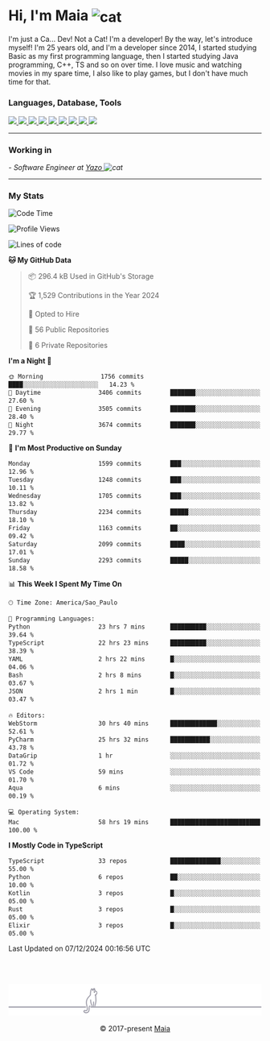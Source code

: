 <h1 align="left">Hi, I'm Maia 
<img src="https://emojis.slackmojis.com/emojis/images/1643509834/36299/black-cat.gif?1643509834" width="50" height="60" align="center"  alt="cat"/>
</h1>

I'm just a Ca... Dev! Not a Cat! I'm a developer! By the way, let's introduce myself!
I'm 25 years old, and I'm a developer since 2014, I started studying Basic as my first programming
language, then I started studying Java programming, C++, TS and so on over time.
I love music and watching movies in my spare time, I also like to play games, but I don't have much time for that.

<h3 align="left">Languages, Database, Tools</h3>
<p>
  <a href="https://www.typescriptlang.org">
    <img src="https://skillicons.dev/icons?i=ts" />
  </a>
  <a href="https://go.dev">
    <img src="https://skillicons.dev/icons?i=go" />
  </a>
  <a href="https://www.python.org">
    <img src="https://skillicons.dev/icons?i=python" />
  </a>
  <a href="https://gradle.org">
    <img src="https://skillicons.dev/icons?i=gradle" />
  </a>
  <a href="https://redis.io">
    <img src="https://skillicons.dev/icons?i=redis" />
  </a>
  <a href="https://www.mongodb.com">
    <img src="https://skillicons.dev/icons?i=mongodb" />
  </a>
  <a href="https://nodejs.org">
    <img src="https://skillicons.dev/icons?i=nodejs" />
  </a>
  <a href="https://www.javascript.com">
    <img src="https://skillicons.dev/icons?i=js" />
  </a>
  <a href="https://www.docker.com">
    <img src="https://skillicons.dev/icons?i=docker" />
  </a>
</p>

<hr/>

<h3>Working in</h3>

<p><em> - Software Engineer at <a href="[https://pdasolucoes.com.br](https://yazo.com.br/)">Yazo
</a><img src="https://media.giphy.com/media/WUlplcMpOCEmTGBtBW/giphy.gif" width="30" alt="cat"> 
</em></p>

<hr/>

### My Stats

<!--START_SECTION:waka-->
![Code Time](http://img.shields.io/badge/Code%20Time-4%2C921%20hrs%2032%20mins-blue)

![Profile Views](http://img.shields.io/badge/Profile%20Views-19-blue)

![Lines of code](https://img.shields.io/badge/From%20Hello%20World%20I%27ve%20Written-3.9%20million%20lines%20of%20code-blue)

**🐱 My GitHub Data** 

> 📦 296.4 kB Used in GitHub's Storage 
 > 
> 🏆 1,529 Contributions in the Year 2024
 > 
> 💼 Opted to Hire
 > 
> 📜 56 Public Repositories 
 > 
> 🔑 6 Private Repositories 
 > 
**I'm a Night 🦉** 

```text
🌞 Morning                1756 commits        ████░░░░░░░░░░░░░░░░░░░░░   14.23 % 
🌆 Daytime                3406 commits        ███████░░░░░░░░░░░░░░░░░░   27.60 % 
🌃 Evening                3505 commits        ███████░░░░░░░░░░░░░░░░░░   28.40 % 
🌙 Night                  3674 commits        ███████░░░░░░░░░░░░░░░░░░   29.77 % 
```
📅 **I'm Most Productive on Sunday** 

```text
Monday                   1599 commits        ███░░░░░░░░░░░░░░░░░░░░░░   12.96 % 
Tuesday                  1248 commits        ███░░░░░░░░░░░░░░░░░░░░░░   10.11 % 
Wednesday                1705 commits        ███░░░░░░░░░░░░░░░░░░░░░░   13.82 % 
Thursday                 2234 commits        █████░░░░░░░░░░░░░░░░░░░░   18.10 % 
Friday                   1163 commits        ██░░░░░░░░░░░░░░░░░░░░░░░   09.42 % 
Saturday                 2099 commits        ████░░░░░░░░░░░░░░░░░░░░░   17.01 % 
Sunday                   2293 commits        █████░░░░░░░░░░░░░░░░░░░░   18.58 % 
```


📊 **This Week I Spent My Time On** 

```text
🕑︎ Time Zone: America/Sao_Paulo

💬 Programming Languages: 
Python                   23 hrs 7 mins       ██████████░░░░░░░░░░░░░░░   39.64 % 
TypeScript               22 hrs 23 mins      ██████████░░░░░░░░░░░░░░░   38.39 % 
YAML                     2 hrs 22 mins       █░░░░░░░░░░░░░░░░░░░░░░░░   04.06 % 
Bash                     2 hrs 8 mins        █░░░░░░░░░░░░░░░░░░░░░░░░   03.67 % 
JSON                     2 hrs 1 min         █░░░░░░░░░░░░░░░░░░░░░░░░   03.47 % 

🔥 Editors: 
WebStorm                 30 hrs 40 mins      █████████████░░░░░░░░░░░░   52.61 % 
PyCharm                  25 hrs 32 mins      ███████████░░░░░░░░░░░░░░   43.78 % 
DataGrip                 1 hr                ░░░░░░░░░░░░░░░░░░░░░░░░░   01.72 % 
VS Code                  59 mins             ░░░░░░░░░░░░░░░░░░░░░░░░░   01.70 % 
Aqua                     6 mins              ░░░░░░░░░░░░░░░░░░░░░░░░░   00.19 % 

💻 Operating System: 
Mac                      58 hrs 19 mins      █████████████████████████   100.00 % 
```

**I Mostly Code in TypeScript** 

```text
TypeScript               33 repos            ██████████████░░░░░░░░░░░   55.00 % 
Python                   6 repos             ██░░░░░░░░░░░░░░░░░░░░░░░   10.00 % 
Kotlin                   3 repos             █░░░░░░░░░░░░░░░░░░░░░░░░   05.00 % 
Rust                     3 repos             █░░░░░░░░░░░░░░░░░░░░░░░░   05.00 % 
Elixir                   3 repos             █░░░░░░░░░░░░░░░░░░░░░░░░   05.00 % 
```




 Last Updated on 07/12/2024 00:16:56 UTC
<!--END_SECTION:waka-->


<br/>
<br/>

<p align="center"><img src="https://raw.githubusercontent.com/gabrielmaialva33/gabrielmaialva33/master/assets/gray0_ctp_on_line.svg?sanitize=true" /></p>
<p align="center">&copy; 2017-present <a href="https://github.com/gabrielmaialva33/" target="_blank">Maia</a>
